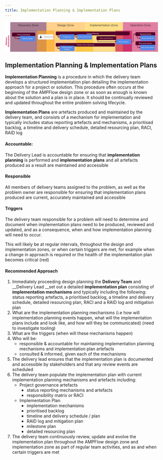 ```yaml
---
title: Implementation Planning & Implementation Plans
---
```


![Implementation Planning & Implementation Plans](../delivery-governance.png)

## Implementation Planning & Implementation Plans

**Implementation Planning** is a procedure in which the delivery team develops a structured implementation plan detailing the implementation approach for a project or solution. This procedure often occurs at the beginning of the AMPFlow design zone or as soon as enough is known about the solution and a plan is in place. It should be continually reviewed and updated throughout the entire problem solving lifecycle.

**Implementation Plans** are artefacts produced and maintained by the delivery team, and consists of a mechanism for implementation and typically includes status reporting artefacts and mechanisms, a prioritised backlog, a timeline and delivery schedule, detailed resourcing plan, RACI, RAID log


#### Accountable: 
The Delivery Lead is accountable for ensuring that **implementation planning** is performed and **implementation plans** and all artefacts produced as a result are maintained and accessible

#### Responsible 
All members of delivery teams assigned to the problem, as well as the problem owner are responsible for ensuring that implementation plans produced are current, accurately maintained and accessible 

#### Triggers
The delivery team responsible for a problem will need to determine and document when implementation plans need to be produced, reviewed and updated, and as a consequence, when and how implementation planning will need to occur. 

This will likely be at regular intervals, throughout the design and implementation zones, or when certain triggers are met, for example when a change in approach is required or the health of the implementation plan becomes critical (red)



#### Recommended Approach

1. Immediately proceeding design planning the __Delivery Team__ and __Delivery Lead __set out a detailed **implementation plan** consisting of **implementation mechanisms** and typically including the following: status reporting artefacts, a prioritised backlog, a timeline and delivery schedule, detailed resourcing plan, RACI and a RAID log and mitigation plan
2. What are the implementation planning mechanisms (i.e how will implementation planning events happen, what will the implementation plans include and look like, and how will they be communicated) (need to investigate tooling)
3. What are the triggers (when will these mechanisms happen)
4. Who will be:
    - responsible & accountable for maintaining implementation planning mechanisms and implementation plan artefacts
    - consulted & informed, given each of the mechanisms
5. The delivery lead ensures that the implementation plan is documented and accessible by stakeholders and that any review events are scheduled 
6. The delivery team populate the implementation plan with current implementation planning mechanisms and artefacts including:
    - Project governance artefacts
        - status reporting mechanisms and artefacts 
        - responsibility matrix or RACI
    - Implementation Plan
        - implementation mechanisms 
        - prioritised backlog 
        - timeline and delivery schedule / plan
        - RAID log and mitigation plan
        - milestone plan
        - detailed resourcing plan
7. The delivery team continuously review, update and evolve the implementation plan throughout the AMPFlow design zone and implementation zone as part of regular team activities, and as and when certain triggers are met 

